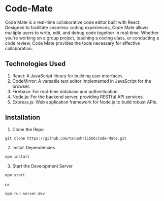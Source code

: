 # Code-Mate
Code Mate is a real-time collaborative code editor built with React. Designed to facilitate seamless coding experiences, Code Mate allows multiple users to write, edit, and debug code together in real-time. Whether you're working on a group project, teaching a coding class, or conducting a code review, Code Mate provides the tools necessary for effective collaboration.

## Technologies Used

1. React: A JavaScript library for building user interfaces.  
2. CodeMirror: A versatile text editor implemented in JavaScript for the browser.  
3. Firebase: For real-time database and authentication.  
4. Node.js: For the backend server, providing RESTful API services.  
5. Express.js: Web application framework for Node.js to build robust APIs.

## Installation

1. Clone the Repo
```html
git clone https://github.com/tanushri1506/Code-Mate.git
```
2. Install Dependencies   
```html
npm install
```
3. Start the Development Server  
```html
npm start
```
or
```html
npm run server:dev
```
